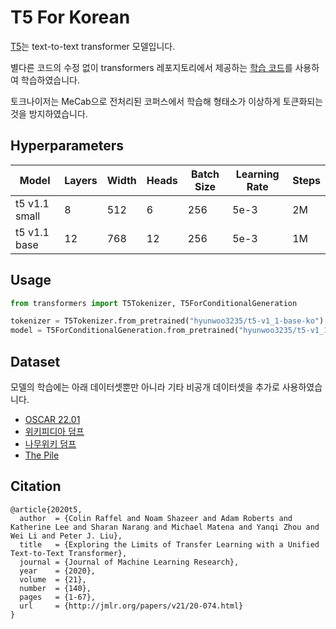 # T5 For Korean

[T5](https://arxiv.org/abs/1910.10683)는 text-to-text transformer 모델입니다.

별다른 코드의 수정 없이 transformers 레포지토리에서
제공하는 [학습 코드](https://github.com/huggingface/transformers/blob/main/examples/flax/language-modeling/run_t5_mlm_flax.py)를
사용하여 학습하였습니다.

토크나이저는 MeCab으로 전처리된 코퍼스에서 학습해 형태소가 이상하게 토큰화되는것을 방지하였습니다.

## Hyperparameters

| Model         | Layers | Width | Heads | Batch Size | Learning Rate | Steps | 
|---------------|--------|-------|-------|------------|---------------|-------|
| t5 v1.1 small | 8      | 512   | 6     | 256        | 5e-3          | 2M    |
| t5 v1.1 base  | 12     | 768   | 12    | 256        | 5e-3          | 1M    |

## Usage

```python
from transformers import T5Tokenizer, T5ForConditionalGeneration

tokenizer = T5Tokenizer.from_pretrained("hyunwoo3235/t5-v1_1-base-ko")
model = T5ForConditionalGeneration.from_pretrained("hyunwoo3235/t5-v1_1-base-ko")
```

## Dataset

모델의 학습에는 아래 데이터셋뿐만 아니라 기타 비공개 데이터셋을 추가로 사용하였습니다.

* [OSCAR 22.01](https://oscar-project.github.io/documentation/versions/oscar-2201/)
* [위키피디아 덤프](https://ko.wikipedia.org/wiki/위키백과:데이터베이스_다운로드)
* [나무위키 덤프](https://thewiki.kr/w/더위키:나무위키%20덤프%20파일)
* [The Pile](https://pile.eleuther.ai/)

## Citation

```
@article{2020t5,
  author  = {Colin Raffel and Noam Shazeer and Adam Roberts and Katherine Lee and Sharan Narang and Michael Matena and Yanqi Zhou and Wei Li and Peter J. Liu},
  title   = {Exploring the Limits of Transfer Learning with a Unified Text-to-Text Transformer},
  journal = {Journal of Machine Learning Research},
  year    = {2020},
  volume  = {21},
  number  = {140},
  pages   = {1-67},
  url     = {http://jmlr.org/papers/v21/20-074.html}
}
```